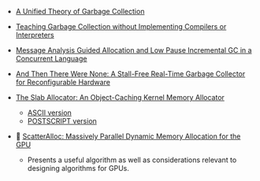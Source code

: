 * [A Unified Theory of Garbage Collection](http://www.cs.virginia.edu/~cs415/reading/bacon-garbage.pdf)

* [Teaching Garbage Collection without Implementing Compilers or Interpreters](http://faculty.cs.byu.edu/~jay/static/cooper-sigcse2013.pdf)

* [Message Analysis Guided Allocation and Low Pause Incremental GC in a Concurrent Language](http://user.it.uu.se/~kostis/Papers/ismm04.pdf)

* [And Then There Were None: A Stall-Free Real-Time Garbage Collector for Reconfigurable Hardware](http://researcher.watson.ibm.com/researcher/files/us-bacon/Bacon12AndThen.pdf)

* [The Slab Allocator: An Object-Caching Kernel Memory Allocator](https://www.usenix.org/legacy/publications/library/proceedings/bos94/bonwick.html)
  - [ASCII version](https://www.usenix.org/legacy/publications/library/proceedings/bos94/full_papers/bonwick.a)
  - [POSTSCRIPT version](https://www.usenix.org/legacy/publications/library/proceedings/bos94/full_papers/bonwick.ps)

* :scroll: [ScatterAlloc: Massively Parallel Dynamic Memory Allocation for the GPU](http://www.icg.tugraz.at/Members/steinber/scatteralloc-1)
  - Presents a useful algorithm as well as considerations relevant to
    designing algorithms for GPUs.

